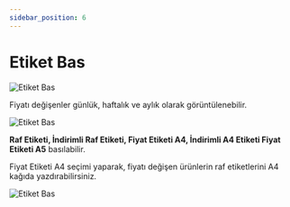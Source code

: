 ```yaml
---
sidebar_position: 6
---
```


# Etiket Bas

![Etiket Bas](/img/depo-yonetimi/etiket-bas.png)

Fiyatı değişenler günlük, haftalık ve aylık olarak görüntülenebilir.

![Etiket Bas](/img/depo-yonetimi/etiket-bas-2.png)

**Raf Etiketi, İndirimli Raf Etiketi, Fiyat Etiketi A4, İndirimli A4 Etiketi Fiyat Etiketi A5** basılabilir.

Fiyat Etiketi A4 seçimi yaparak, fiyatı değişen ürünlerin raf etiketlerini A4 kağıda yazdırabilirsiniz.

![Etiket Bas](/img/depo-yonetimi/etiket-bas-3.png)